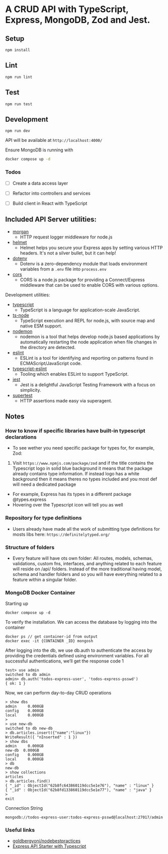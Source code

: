 # A CRUD API with TypeScript, Express, MongoDB, Zod and Jest. 

## Setup

```
npm install
```

## Lint

```
npm run lint
```

## Test

```
npm run test
```

## Development

```
npm run dev
```

API will be available at `http://localhost:4000/`

Ensure MongoDB is running with

```sh
docker compose up -d
```
### Todos
- [ ] Create a data access layer
- [ ] Refactor into controllers and services
- [ ] Build client in React with TypeScript


## Included API Server utilities:

- [morgan](https://www.npmjs.com/package/morgan)
  - HTTP request logger middleware for node.js
- [helmet](https://www.npmjs.com/package/helmet)
  - Helmet helps you secure your Express apps by setting various HTTP headers. It's not a silver bullet, but it can help!
- [dotenv](https://www.npmjs.com/package/dotenv)
  - Dotenv is a zero-dependency module that loads environment variables from a `.env` file into `process.env`
- [cors](https://www.npmjs.com/package/cors)
  - CORS is a node.js package for providing a Connect/Express middleware that can be used to enable CORS with various options.

Development utilities:

- [typescript](https://www.npmjs.com/package/typescript)
  - TypeScript is a language for application-scale JavaScript.
- [ts-node](https://www.npmjs.com/package/ts-node)
  - TypeScript execution and REPL for node.js, with source map and native ESM support.
- [nodemon](https://www.npmjs.com/package/nodemon)
  - nodemon is a tool that helps develop node.js based applications by automatically restarting the node application when file changes in the directory are detected.
- [eslint](https://www.npmjs.com/package/eslint)
  - ESLint is a tool for identifying and reporting on patterns found in ECMAScript/JavaScript code.
- [typescript-eslint](https://typescript-eslint.io/)
  - Tooling which enables ESLint to support TypeScript.
- [jest](https://www.npmjs.com/package/jest)
  - Jest is a delightful JavaScript Testing Framework with a focus on simplicity.
- [supertest](https://www.npmjs.com/package/supertest)
  - HTTP assertions made easy via superagent.

## Notes

### How to know if specific libraries have built-in typescript declarations
- To see wether you need specific package for types for, for example, Zod: 
1. Visit `https://www.npmjs.com/package/zod` and if the title contains the Typescript logo in solid blue background it means that the package already contains type information. If instead logo has a white background then it means theres no types included and you most def will need a dedicated package
- For example, Express has its types in a different package @types.express
- Hovering over the Typescript icon will tell you as well


### Repository for type definitions
- Users already have made all the work of submitting type definitions for mosts libs here: `https://definitelytyped.org/`

### Structure of folders
- Every feature will have ots own folder: All routes, models, schemas, validations, custom fns, interfaces, and anything related to each feature will reside on /api/<feature-name> folders. Instead of the more traditional having model, schema and handler folders and so you will have everything related to a feature within a singular folder.



### MongoDB Docker Container

Starting up
```
docker compose up -d
```

To verify the installation. We can access the database by logging into the container

```
docker ps // get container-id from output
docker exec -it {CONTAINER _ID} mongosh
```
After logging into the db, we use db.auth to authenticate the access by providing the credentials defined using environment variables. For all successful authentications, we’ll get the response code 1

``` 
test> use admin
switched to db admin
admin> db.auth('todos-express-user', 'todos-express-psswd')
{ ok: 1 }

```
Now, we can perform day-to-day CRUD operations


```
> show dbs
admin     0.000GB
config    0.000GB
local     0.000GB
>
> use new-db
switched to db new-db
> db.articles.insert({"name":"linux"})
WriteResult({ "nInserted" : 1 })
> show dbs
admin     0.000GB
new-db  0.000GB
config    0.000GB
local     0.000GB
> db
new-db
> show collections
articles
> db.articles.find()
{ "_id" : ObjectId("62b8fc643860119dcc5e1e76"), "name" : "linux" }
{ "_id" : ObjectId("62b8fd133860119dcc5e1e77"), "name" : "java" }
>
exit
```

Connection String
```
mongodb://todos-express-user:todos-express-psswd@localhost:27017/admin
```


### Useful links
- [goldbergyoni/nodebestpractices](https://github.com/goldbergyoni/nodebestpractices)
- [Express API Starter with Typescript](https://github.com/CodingGarden/intro-to-typescript/tree/examples/examples/express-api)